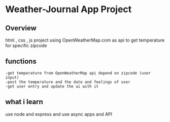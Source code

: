 # Weather-Journal App Project

## Overview
html , css , js project using OpenWeatherMap.com as api to get temperature for specific zipcode

## functions
    -get temperature from OpenWeatherMap api depend on zipcode (user input)
    -post the temperature and the date and feelings of user
    -get user entry and update the ui with it

## what i learn 
use node and express and use async apps and API 
